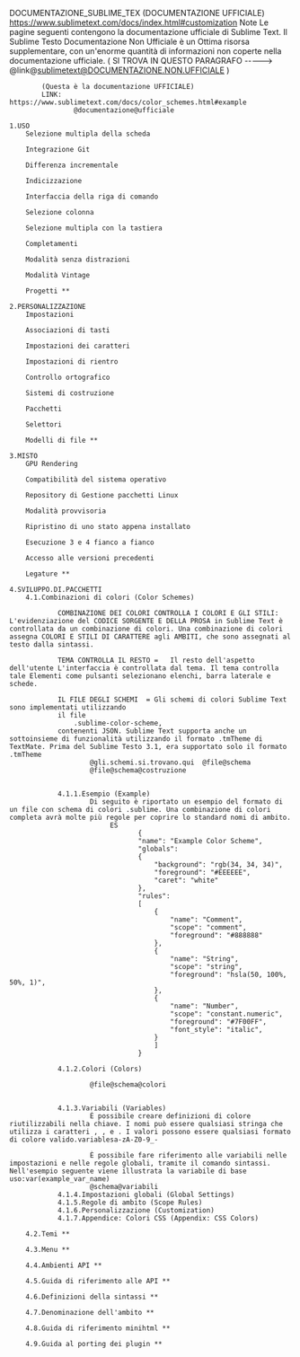 

DOCUMENTAZIONE_SUBLIME_TEX (DOCUMENTAZIONE UFFICIALE) https://www.sublimetext.com/docs/index.html#customization
	Note
			Le pagine seguenti contengono la documentazione ufficiale di Sublime Text. Il Sublime Testo Documentazione Non Ufficiale è un Ottima risorsa supplementare, con un'enorme quantità di informazioni non coperte nella documentazione ufficiale. ( SI TROVA IN QUESTO
			PARAGRAFO -----> @link@sublimetext@DOCUMENTAZIONE.NON.UFFICIALE )

			(Questa è la documentazione UFFICIALE)
			LINK: https://www.sublimetext.com/docs/color_schemes.html#example
					@documentazione@ufficiale

	1.USO
		Selezione multipla della scheda

		Integrazione Git

		Differenza incrementale

		Indicizzazione

		Interfaccia della riga di comando

		Selezione colonna

		Selezione multipla con la tastiera

		Completamenti

		Modalità senza distrazioni

		Modalità Vintage

		Progetti **

	2.PERSONALIZZAZIONE
		Impostazioni

		Associazioni di tasti

		Impostazioni dei caratteri

		Impostazioni di rientro

		Controllo ortografico

		Sistemi di costruzione

		Pacchetti

		Selettori

		Modelli di file **

	3.MISTO
		GPU Rendering
		
		Compatibilità del sistema operativo
		
		Repository di Gestione pacchetti Linux
		
		Modalità provvisoria
		
		Ripristino di uno stato appena installato
		
		Esecuzione 3 e 4 fianco a fianco
		
		Accesso alle versioni precedenti
		
		Legature **

	4.SVILUPPO.DI.PACCHETTI
		4.1.Combinazioni di colori (Color Schemes)
	
				COMBINAZIONE DEI COLORI CONTROLLA I COLORI E GLI STILI: L'evidenziazione del CODICE SORGENTE E DELLA PROSA in Sublime Text è controllata da un combinazione di colori. Una combinazione di colori assegna COLORI E STILI DI CARATTERE agli AMBITI, che sono assegnati al testo dalla sintassi. 

				TEMA CONTROLLA IL RESTO =	Il resto dell'aspetto dell'utente L'interfaccia è controllata dal tema. Il tema controlla tale Elementi come pulsanti selezionano elenchi, barra laterale e schede.
			
				IL FILE DEGLI SCHEMI  = Gli schemi di colori Sublime Text sono implementati utilizzando 
				il file 
					.sublime-color-scheme, 
				contenenti JSON. Sublime Text supporta anche un sottoinsieme di funzionalità utilizzando il formato .tmTheme di TextMate. Prima del Sublime Testo 3.1, era supportato solo il formato .tmTheme
						@gli.schemi.si.trovano.qui  @file@schema
						@file@schema@costruzione


				4.1.1.Esempio (Example)
						Di seguito è riportato un esempio del formato di un file con schema di colori .sublime. Una combinazione di colori completa avrà molte più regole per coprire lo standard nomi di ambito.
							 ES
								 	{
								    "name": "Example Color Scheme",
								    "globals":
								    {
								        "background": "rgb(34, 34, 34)",
								        "foreground": "#EEEEEE",
								        "caret": "white"
								    },
								    "rules":
								    [
								        {
								            "name": "Comment",
								            "scope": "comment",
								            "foreground": "#888888"
								        },
								        {
								            "name": "String",
								            "scope": "string",
								            "foreground": "hsla(50, 100%, 50%, 1)",
								        },
								        {
								            "name": "Number",
								            "scope": "constant.numeric",
								            "foreground": "#7F00FF",
								            "font_style": "italic",
								        }
									    ]
									}

				4.1.2.Colori (Colors)

						@file@schema@colori


				4.1.3.Variabili (Variables)
						È possibile creare definizioni di colore riutilizzabili nella chiave. I nomi può essere qualsiasi stringa che utilizza i caratteri , , e . I valori possono essere qualsiasi formato di colore valido.variablesa-zA-Z0-9_-

						È possibile fare riferimento alle variabili nelle impostazioni e nelle regole globali, tramite il comando sintassi. Nell'esempio seguente viene illustrata la variabile di base uso:var(example_var_name)
						@schema@variabili
				4.1.4.Impostazioni globali (Global Settings)
				4.1.5.Regole di ambito (Scope Rules)
				4.1.6.Personalizzazione (Customization)
				4.1.7.Appendice: Colori CSS (Appendix: CSS Colors)
		
		4.2.Temi **
		
		4.3.Menu **
		
		4.4.Ambienti API **
		
		4.5.Guida di riferimento alle API **
		
		4.6.Definizioni della sintassi **
		
		4.7.Denominazione dell'ambito **
		
		4.8.Guida di riferimento minihtml **
		
		4.9.Guida al porting dei plugin **